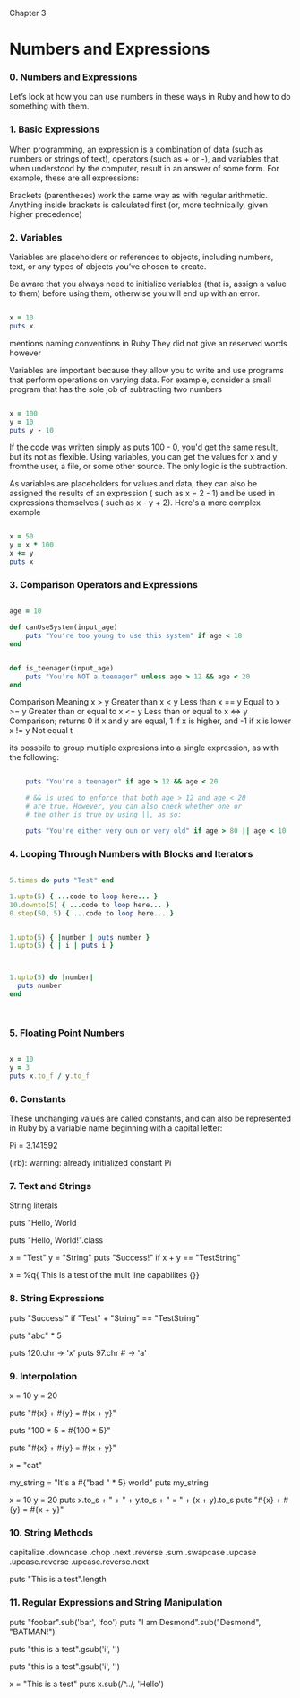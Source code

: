 Chapter 3
# Numbers and Expressions


### 0. Numbers and Expressions

Let’s look at how you can use numbers in these ways in Ruby and
how to do something with them.

### 1. Basic Expressions

When programming, an expression is a combination of data (such as numbers or strings of text), operators
(such as + or -), and variables that, when understood by the computer, result in an answer of some form.
For example, these are all expressions:

Brackets (parentheses) work the same way as with regular arithmetic. Anything inside brackets is
calculated first (or, more technically, given higher precedence)



### 2. Variables
Variables are placeholders or
references to objects, including numbers, text, or any types of objects you’ve chosen to create. 

Be aware that you always need to initialize
variables (that is, assign a value to them) before using them, otherwise you will end up with an error.
```ruby

x = 10
puts x

```

mentions naming conventions in Ruby
They did not give an reserved words however


Variables are important because they allow you to write and use programs that perform operations on
varying data. For example, consider a small program that has the sole job of subtracting two numbers

```ruby

x = 100
y = 10
puts y - 10

```

If the code was written simply as puts 100 - 0, you'd get the same result, but its not as flexible. Using variables, you can get the values for x and y fromthe user, a file, or some other source. The only logic is the subtraction.

As variables are placeholders for values and data, they can also be assigned the results of an expression ( such as x = 2 - 1) and be used in expressions themselves ( such as x - y + 2). Here's a more complex example


```ruby

x = 50
y = x * 100
x += y
puts x

```

### 3. Comparison Operators and Expressions
```ruby

age = 10

def canUseSystem(input_age)
    puts "You're too young to use this system" if age < 18
end


def is_teenager(input_age)
    puts "You're NOT a teenager" unless age > 12 && age < 20
end

```

Comparison Meaning
x > y Greater than
x < y Less than
x == y Equal to
x >= y Greater than or equal to
x <= y Less than or equal to
x <=> y Comparison; returns 0 if x and y are equal, 1 if x is higher, and -1 if x is lower
x != y Not equal t


its possbile to group multiple expresions into a single expression, as with the following:

```ruby

    puts "You're a teenager" if age > 12 && age < 20

    # && is used to enforce that both age > 12 and age < 20
    # are true. However, you can also check whether one or
    # the other is true by using ||, as so:

    puts "You're either very oun or very old" if age > 80 || age < 10
```


### 4. Looping Through Numbers with Blocks and Iterators

```ruby

5.times do puts "Test" end

1.upto(5) { ...code to loop here... }
10.downto(5) { ...code to loop here... }
0.step(50, 5) { ...code to loop here... }


1.upto(5) { |number | puts number }
1.upto(5) { | i | puts i }



1.upto(5) do |number|
  puts number
end




```


### 5. Floating Point Numbers


```ruby

x = 10
y = 3
puts x.to_f / y.to_f

```
### 6. Constants

These unchanging values are called constants, and can also be
represented in Ruby by a variable name beginning with a capital letter:

Pi = 3.141592

(irb): warning: already initialized constant Pi



### 7. Text and Strings



String literals

puts "Hello, World

puts "Hello, World!".class

x = "Test"
y = "String"
puts "Success!" if x + y == "TestString"


x = %q{ This is a test of the mult
line capabilites {}}


### 8. String Expressions

puts "Success!" if "Test" + "String" == "TestString"

puts "abc" * 5


puts 120.chr -> 'x'
puts 97.chr # -> 'a'


### 9. Interpolation

x = 10
y = 20

puts "#{x} + #{y} = #{x + y}"

puts "100 * 5 = #{100 * 5}"

puts "#{x} + #{y} = #{x + y}"

x = "cat"

my_string = "It's a #{"bad " * 5} world"
puts my_string

x = 10
y = 20
puts x.to_s + " + " + y.to_s + " = " + (x + y).to_s
puts "#{x} + #{y} = #{x + y}"


### 10. String Methods
capitalize
.downcase
.chop
.next
.reverse
.sum
.swapcase
.upcase
.upcase.reverse
.upcase.reverse.next

puts "This is a test".length


### 11. Regular Expressions and String Manipulation


puts "foobar".sub('bar', 'foo')
puts "I am Desmond".sub("Desmond", "BATMAN!")

puts "this is a test".gsub('i', '')

puts "this is a test".gsub('i', '')

x = "This is a test"
puts x.sub(/^../, 'Hello')


